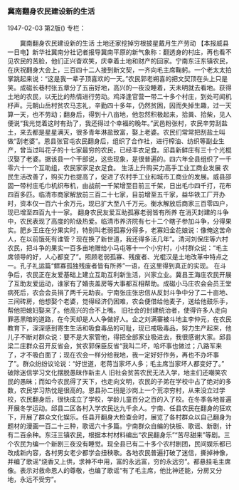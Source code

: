 ### 冀南翻身农民建设新的生活

1947-02-03
第2版()
专栏：

　　冀南翻身农民建设新的生活
    土地还家挖掉穷根披星戴月生产劳动
    【本报威县一日电】新华社冀南分社记者报导冀南平原的新气象称：翻透身的村庄，再也看不见农民的苦脸，他们正兴奋欢笑，庆幸着土地和财产的回家。宁南东汪东镇农民，在庆祝翻身大会上，三百四十二人接到新文契，一齐向毛主席鞠躬。一个老太太拍掌跳起来说：“这是我一辈子顶喜欢的一天。”农民郭老朔喜的把文契顶在头上只是笑。成磁长巷村张五章分了五亩好地，高兴的一夜没睡着，天未明就去看地。获得土地的农民，以无比的热情进行劳动。鸡泽逢官营一带二十多个村庄，到处可闻机杼声。元朝山岳村贫农马志礼，辛勤四十多年，仍然贫困，因而失掉生趣，过一天算一天，也不劳动；翻身后，得到十八亩地，他忽然积极起来，拾粪、拾柴，见人便说“我光觉着这时有劲了，我还得过个幸福的晚年。”武邑粉张村，农民辛劳刮盐土，来去都是星星满天，很多青年淋盐致富，娶上老婆。农民们常常把刮盐土叫做“刮老婆”。恩县张官屯农民翻身后，组织了合作社，进行榨油、纺织等副业生产，曾当过叫花子的十七家最穷的农民，已经丰衣足食。邱县新鲜庄有三十个光棍汉娶了老婆。据该县一个干部说，这些现象，是很普遍的。四六年全县组织了一千零六十一个互助组，农民家家足衣足食。
    生活上升购买力高手工业工商业发展
    农民生活改善了，购买力也提高了，促进了农村手工业和城市工商业的发展。威县邵固一带村庄毛巾机织布机，由战前一千架增至目前三千架，日出毛巾四千打，花布四百多匹。临清市商家解放前三百二十七家，目前增至五千家，益华铁工厂开办时，资本仅一百六十余万元，现已扩大至八千万元。衡水解放后商家三百零四户，现已增至四百九十一家。
    翻身农民友爱互助孤寡老弱皆有所养
    在消灭封建的斗争中，农民表现了高度的阶级热爱。临清市养济院有七十二个瞎子参加斗争，分得果实。肥乡王庄在分果实时，特别叫老弱孤寡分得多，老寡妇金花娘说：像俺这苦命人，在以前饿死有谁管？现在换了新世道，我还得多活几年”。清河刘保庄等六村农民，把斗争的果实一百多亩地赠给小马屯等十一个小穷村，小村群众说：“毛主席领导的好，人心都变了”。照顾老弱孤寡、残废者、光棍汉是土地改革中特点之一。孔子礼运篇“鳏寡孤独残废者皆有所养”一语，在这里得到真正的实现。
    在斗争后，农民正在友爱基础上建立互助互利新生活，兴家立业。冀县王海庄农民开展了互助友爱运动，谁家有了婚丧盖房等大事都互相帮助。成磁小马庄农会会员王堂病死后，农会会员捐了两千元助丧。宁南张庄张忠信从反封斗争中分了二十亩地、三间砖房，他想娶个老婆，觉得经济仍困难，农会便借给他麦子，送给他鼓乐手，帮他把媳妇娶来了。他高兴的合不上嘴。
    旧社会的封建统治者，使得许多人走向罪恶黑暗的道路，在今天却是人人争做好人。企之刘满寨被斗地主李仲元，在农民教育下，深深感到寄生生活和吸食毒品的可耻，现已戒吸毒品，努力生产起来，他儿子不断对群众说：要不是大家管他，得把全部家业吸进去，我很感谢大家。邱县梁二庄群众召开反省会，贫农郭保臣反省“我叫二坏，哈坏事也做过；八路军来了，才不吸白面了；现在农会一样分给我地，我一定好好作务，再也不办坏事了”。群众纷纷议论说：“好世道，老蒋当家坏人多；毛主席当家坏人都变好了。”
    破除迷信学习文化摆脱愚昧作新主人
    旧社会贫苦农民无法入学，地主们还嘲笑农民的愚昧；而如今农民得了天下，也走向文明，农民的子弟在学校中占了绝对的多数，农民学习热忱是很高的。恩县孙二拐是沙岗上一个荒凉穷村，从来没立过学校，农民翻身后，很快成立了学校，学龄儿童百分之百的入了校。在冬季各地普遍开展冬学运动。邱县二区各村入学农民达九千余人。宁南、任县农民在翻身的狂欢下，开展了群众文化娱乐。任县开翻身大检查会时，展览了各村群众以自己翻身为题材的漫画一百二十三种，歌谣六十多篇。宁南群众自编的快板、歌谣、新剧，计有二百余种。东汪三镇农民，根据本村材料编出“农民翻身乐”“苦尽甜来”等剧。三个农民为编一个新剧三夜没有睡觉。现全县已有二十多个农村剧团，民间娱乐都已改成新内容，各村男女老少都学会扭秧歌。各地农民普遍打破了迷信，撕掉神像，并编了歌谣“烧香又上供，求神不中用，富的永远富，穷的永远穷”。都悬挂毛主席像。表示对救命恩人的尊敬，也编了歌谣“有了毛主席，他比神还能，分房又分地，永远不受穷”。
